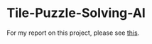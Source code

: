 # Tile-Puzzle-Solving-AI

For my report on this project, please see [this](https://docs.google.com/document/d/1s_rnSDOwYCv2UOLczPmvaN6WLp6JxIpsOsDI-P2-fR4/edit?usp=sharing).

